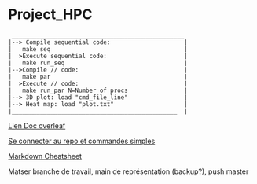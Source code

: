 # Project_HPC


     _________________________________________________
    |--> Compile sequential code:                     |   
    |   make seq                                      |
    |  >Execute sequential code:                      |
    |   make run_seq                                  |
    |-->Compile // code:                              |
    |   make par                                      |
    |  >Execute // code:                              |
    |   make run_par N=Number of procs                |
    |--> 3D plot: load "cmd_file_line"                |
    |--> Heat map: load "plot.txt"                    |
    |_______________________________________________  |


[Lien Doc overleaf](https://www.overleaf.com/3849988112zqrrpfqksvft) 

[Se connecter au repo et commandes simples](https://education.github.com/git-cheat-sheet-education.pdf)

[Markdown Cheatsheet](https://guides.github.com/pdfs/markdown-cheatsheet-online.pdf)


 Matser branche de travail, main de représentation (backup?), push master

